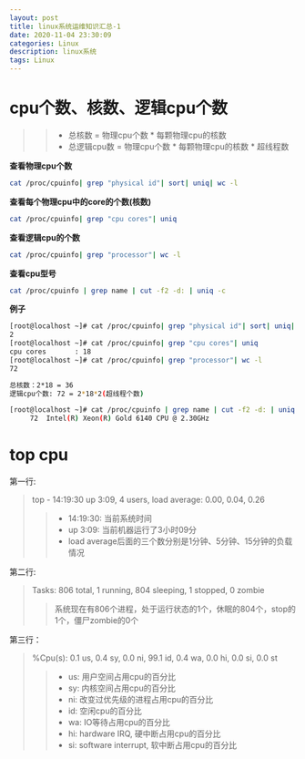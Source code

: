 ```yaml
---
layout: post
title: linux系统运维知识汇总-1
date: 2020-11-04 23:30:09
categories: Linux
description: linux系统
tags: Linux
---
```


# cpu个数、核数、逻辑cpu个数

>> - 总核数 = 物理cpu个数 * 每颗物理cpu的核数
>> - 总逻辑cpu数 = 物理cpu个数 * 每颗物理cpu的核数 * 超线程数

**查看物理cpu个数**

```sh
cat /proc/cpuinfo| grep "physical id"| sort| uniq| wc -l
```

**查看每个物理cpu中的core的个数(核数)**

```sh
cat /proc/cpuinfo| grep "cpu cores"| uniq
```

**查看逻辑cpu的个数**

```sh
cat /proc/cpuinfo| grep "processor"| wc -l
```

**查看cpu型号**

```sh
cat /proc/cpuinfo | grep name | cut -f2 -d: | uniq -c
```

**例子**

```sh
[root@localhost ~]# cat /proc/cpuinfo| grep "physical id"| sort| uniq| wc -l
2
[root@localhost ~]# cat /proc/cpuinfo| grep "cpu cores"| uniq
cpu cores       : 18
[root@localhost ~]# cat /proc/cpuinfo| grep "processor"| wc -l
72

总核数：2*18 = 36
逻辑cpu个数: 72 = 2*18*2(超线程个数)

[root@localhost ~]# cat /proc/cpuinfo | grep name | cut -f2 -d: | uniq -c
     72  Intel(R) Xeon(R) Gold 6140 CPU @ 2.30GHz
```

# top cpu

第一行:
> top - 14:19:30 up  3:09,  4 users,  load average: 0.00, 0.04, 0.26
>> - 14:19:30: 当前系统时间
>> - up 3:09: 当前机器运行了3小时09分
>> - load average后面的三个数分别是1分钟、5分钟、15分钟的负载情况

第二行:
> Tasks: 806 total,   1 running, 804 sleeping,   1 stopped,   0 zombie
>> 系统现在有806个进程，处于运行状态的1个，休眠的804个，stop的1个，僵尸zombie的0个

第三行：
> %Cpu(s):  0.1 us,  0.4 sy,  0.0 ni, 99.1 id,  0.4 wa,  0.0 hi,  0.0 si,  0.0 st
>> - us: 用户空间占用cpu的百分比
>> - sy: 内核空间占用cpu的百分比
>> - ni: 改变过优先级的进程占用cpu的百分比
>> - id: 空闲cpu的百分比
>> - wa: IO等待占用cpu的百分比
>> - hi: hardware IRQ, 硬中断占用cpu的百分比
>> - si: software interrupt, 软中断占用cpu的百分比 